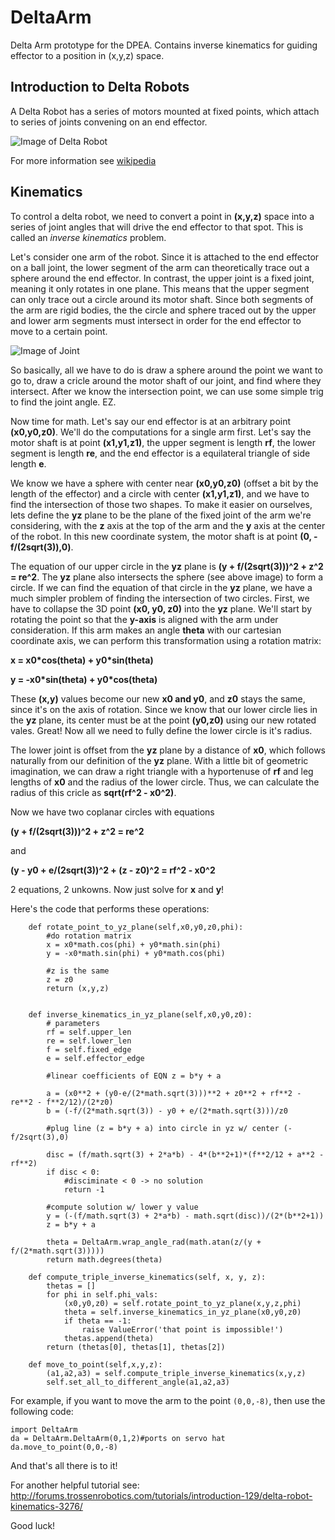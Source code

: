 # DeltaArm
Delta Arm prototype for the DPEA. Contains inverse kinematics for guiding effector to a position in (x,y,z) space.

## Introduction to Delta Robots

A Delta Robot has a series of motors mounted at fixed points, which attach to series of joints convening on an end effector. 

![Image of Delta Robot](https://banner2.kisspng.com/20180424/jpe/kisspng-delta-robot-parallel-manipulator-robotics-photo-printer-5adf2d5339c8b3.7737819615245755712367.jpg)

For more information see [wikipedia](https://en.wikipedia.org/wiki/Delta_robot)

## Kinematics

To control a delta robot, we need to convert a point in **(x,y,z)** space into a series of joint angles that will drive the end effector to that spot. This is called an _inverse kinematics_ problem.

Let's consider one arm of the robot. Since it is attached to the end effector on a ball joint, the lower segment of the arm can theoretically trace out a sphere around the end effector. In contrast, the upper joint is a fixed joint, meaning it only rotates in one plane. This means that the upper segment can only trace out a circle around its motor shaft. Since both segments of the arm are rigid bodies, the the circle and sphere traced out by the upper and lower arm segments must intersect in order for the end effector to move to a certain point.

![Image of Joint](https://i.stack.imgur.com/E1h9z.png)

So basically, all we have to do is draw a sphere around the point we want to go to, draw a cricle around the motor shaft of our joint, and find where they intersect. After we know the intersection point, we can use some simple trig to find the joint angle. EZ.

Now time for math. Let's say our end effector is at an arbitrary point **(x0,y0,z0)**. We'll do the computations for a single arm first. Let's say the motor shaft is at point **(x1,y1,z1)**, the upper segment is length **rf**, the lower segment is length **re**, and the end effector is a equilateral triangle of side length **e**.

We know we have a sphere with center near **(x0,y0,z0)** (offset a bit by the length of the effector) and a circle with center **(x1,y1,z1)**, and we have to find the intersection of those two shapes. To make it easier on ourselves, lets define the **yz** plane to be the plane of the fixed joint of the arm we're considering, with the **z** axis at the top of the arm and the **y** axis at the center of the robot. In this new coordinate system, the motor shaft is at point **(0, -f/(2sqrt(3)),0)**. 

The equation of our upper circle in the **yz** plane is **(y + f/(2sqrt(3)))^2 + z^2 = re^2**. The **yz** plane also intersects the sphere (see above image) to form a circle.  If we can find the equation of that circle in the **yz** plane, we have a much simpler problem of finding the intersection of two circles. First, we have to collapse the 3D point **(x0, y0, z0)** into the **yz** plane. We'll start by rotating the point so that the **y-axis** is aligned with the arm under consideration. If this arm makes an angle **theta** with our cartesian coordinate axis, we can perform this transformation using a rotation matrix:

**x = x0\*cos(theta) + y0\*sin(theta)**

**y = -x0\*sin(theta) + y0\*cos(theta)**

These **(x,y)** values become our new **x0 and y0**, and **z0** stays the same, since it's on the axis of rotation. Since we know that our lower circle lies in the **yz** plane, its center must be at the point **(y0,z0)** using our new rotated vales. Great! Now all we need to fully define the lower circle is it's radius.

The lower joint is offset from the **yz** plane by a distance of **x0**, which follows naturally from our definition of the **yz** plane. With a little bit of geometric imagination, we can draw a right triangle with a hyportenuse of **rf** and leg lengths of **x0** and the radius of the lower circle. Thus, we can calculate the radius of this cricle as **sqrt(rf^2 - x0^2)**.

Now we have two coplanar circles with equations

**(y + f/(2sqrt(3)))^2 + z^2 = re^2**

and

**(y - y0 + e/(2sqrt(3))^2 + (z - z0)^2 = rf^2 - x0^2**

2 equations, 2 unkowns. Now just solve for **x** and **y**!

Here's the code that performs these operations:

```
    def rotate_point_to_yz_plane(self,x0,y0,z0,phi):
        #do rotation matrix
        x = x0*math.cos(phi) + y0*math.sin(phi)
        y = -x0*math.sin(phi) + y0*math.cos(phi)

        #z is the same
        z = z0
        return (x,y,z)


    def inverse_kinematics_in_yz_plane(self,x0,y0,z0):
        # parameters
        rf = self.upper_len
        re = self.lower_len
        f = self.fixed_edge
        e = self.effector_edge

        #linear coefficients of EQN z = b*y + a

        a = (x0**2 + (y0-e/(2*math.sqrt(3)))**2 + z0**2 + rf**2 - re**2 - f**2/12)/(2*z0) 
        b = (-f/(2*math.sqrt(3)) - y0 + e/(2*math.sqrt(3)))/z0

        #plug line (z = b*y + a) into circle in yz w/ center (-f/2sqrt(3),0)

        disc = (f/math.sqrt(3) + 2*a*b) - 4*(b**2+1)*(f**2/12 + a**2 - rf**2)
        if disc < 0:
            #disciminate < 0 -> no solution
            return -1

        #compute solution w/ lower y value
        y = (-(f/math.sqrt(3) + 2*a*b) - math.sqrt(disc))/(2*(b**2+1))
        z = b*y + a

        theta = DeltaArm.wrap_angle_rad(math.atan(z/(y + f/(2*math.sqrt(3)))))
        return math.degrees(theta)
        
    def compute_triple_inverse_kinematics(self, x, y, z):
        thetas = []
        for phi in self.phi_vals:
            (x0,y0,z0) = self.rotate_point_to_yz_plane(x,y,z,phi)
            theta = self.inverse_kinematics_in_yz_plane(x0,y0,z0)
            if theta == -1:
                raise ValueError('that point is impossible!')
            thetas.append(theta)
        return (thetas[0], thetas[1], thetas[2])

    def move_to_point(self,x,y,z):
        (a1,a2,a3) = self.compute_triple_inverse_kinematics(x,y,z)
        self.set_all_to_different_angle(a1,a2,a3)
```

For example, if you want to move the arm to the point `(0,0,-8)`, then use the following code:

```
import DeltaArm
da = DeltaArm.DeltaArm(0,1,2)#ports on servo hat
da.move_to_point(0,0,-8)
```
And that's all there is to it!

For another helpful tutorial see: http://forums.trossenrobotics.com/tutorials/introduction-129/delta-robot-kinematics-3276/

Good luck!
